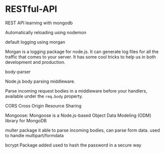 # RESTful-API
REST API learning with mongodb

Automatically reloading using nodemon

default logging using morgan

Morgan is a logging package for node.js. It can generate log files for all the traffic that comes to your server. It has some cool tricks to help us in both development and production.

body-parser

Node.js body parsing middleware.

Parse incoming request bodies in a middleware before your handlers, available under the `req.body` property.

CORS Cross Origin Resource Sharing

Mongoose: 
Mongoose is a Node.js-based Object Data Modeling (ODM) library for MongoDB

multer package
it able to parse incoming bodies, can parse form data. used to handle multipart/formdata

bcrypt 
Package added used to hash the password in a secure way